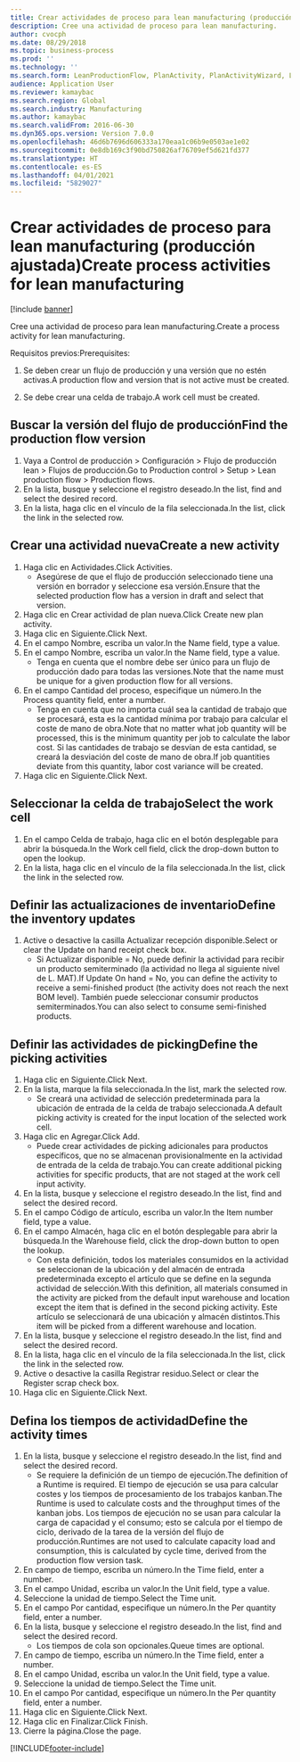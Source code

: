```yaml
---
title: Crear actividades de proceso para lean manufacturing (producción ajustada)
description: Cree una actividad de proceso para lean manufacturing.
author: cvocph
ms.date: 08/29/2018
ms.topic: business-process
ms.prod: ''
ms.technology: ''
ms.search.form: LeanProductionFlow, PlanActivity, PlanActivityWizard, LeanWorkCellLookup, InventLocationIdLookup, PlanActivityDetails, KanbanJobPickingListPart
audience: Application User
ms.reviewer: kamaybac
ms.search.region: Global
ms.search.industry: Manufacturing
ms.author: kamaybac
ms.search.validFrom: 2016-06-30
ms.dyn365.ops.version: Version 7.0.0
ms.openlocfilehash: 46d6b7696d606333a170eaa1c06b9e0503ae1e02
ms.sourcegitcommit: 0e8db169c3f90bd750826af76709ef5d621fd377
ms.translationtype: HT
ms.contentlocale: es-ES
ms.lasthandoff: 04/01/2021
ms.locfileid: "5829027"
---
```

# <a name="create-process-activities-for-lean-manufacturing"></a><span data-ttu-id="3806e-103">Crear actividades de proceso para lean manufacturing (producción ajustada)</span><span class="sxs-lookup"><span data-stu-id="3806e-103">Create process activities for lean manufacturing</span></span>

[!include [banner](../../includes/banner.md)]

<span data-ttu-id="3806e-104">Cree una actividad de proceso para lean manufacturing.</span><span class="sxs-lookup"><span data-stu-id="3806e-104">Create a process activity for lean manufacturing.</span></span> 

<span data-ttu-id="3806e-105">Requisitos previos:</span><span class="sxs-lookup"><span data-stu-id="3806e-105">Prerequisites:</span></span> 

1. <span data-ttu-id="3806e-106">Se deben crear un flujo de producción y una versión que no estén activas.</span><span class="sxs-lookup"><span data-stu-id="3806e-106">A production flow and version that is not active must be created.</span></span>

2. <span data-ttu-id="3806e-107">Se debe crear una celda de trabajo.</span><span class="sxs-lookup"><span data-stu-id="3806e-107">A work cell must be created.</span></span>


## <a name="find-the-production-flow-version"></a><span data-ttu-id="3806e-108">Buscar la versión del flujo de producción</span><span class="sxs-lookup"><span data-stu-id="3806e-108">Find the production flow version</span></span>
1. <span data-ttu-id="3806e-109">Vaya a Control de producción > Configuración > Flujo de producción lean > Flujos de producción.</span><span class="sxs-lookup"><span data-stu-id="3806e-109">Go to Production control > Setup > Lean production flow > Production flows.</span></span>
2. <span data-ttu-id="3806e-110">En la lista, busque y seleccione el registro deseado.</span><span class="sxs-lookup"><span data-stu-id="3806e-110">In the list, find and select the desired record.</span></span>
3. <span data-ttu-id="3806e-111">En la lista, haga clic en el vínculo de la fila seleccionada.</span><span class="sxs-lookup"><span data-stu-id="3806e-111">In the list, click the link in the selected row.</span></span>

## <a name="create-a-new-activity"></a><span data-ttu-id="3806e-112">Crear una actividad nueva</span><span class="sxs-lookup"><span data-stu-id="3806e-112">Create a new activity</span></span>
1. <span data-ttu-id="3806e-113">Haga clic en Actividades.</span><span class="sxs-lookup"><span data-stu-id="3806e-113">Click Activities.</span></span>
    * <span data-ttu-id="3806e-114">Asegúrese de que el flujo de producción seleccionado tiene una versión en borrador y seleccione esa versión.</span><span class="sxs-lookup"><span data-stu-id="3806e-114">Ensure that the selected production flow has a version in draft and select that version.</span></span>  
2. <span data-ttu-id="3806e-115">Haga clic en Crear actividad de plan nueva.</span><span class="sxs-lookup"><span data-stu-id="3806e-115">Click Create new plan activity.</span></span>
3. <span data-ttu-id="3806e-116">Haga clic en Siguiente.</span><span class="sxs-lookup"><span data-stu-id="3806e-116">Click Next.</span></span>
4. <span data-ttu-id="3806e-117">En el campo Nombre, escriba un valor.</span><span class="sxs-lookup"><span data-stu-id="3806e-117">In the Name field, type a value.</span></span>
5. <span data-ttu-id="3806e-118">En el campo Nombre, escriba un valor.</span><span class="sxs-lookup"><span data-stu-id="3806e-118">In the Name field, type a value.</span></span>
    * <span data-ttu-id="3806e-119">Tenga en cuenta que el nombre debe ser único para un flujo de producción dado para todas las versiones.</span><span class="sxs-lookup"><span data-stu-id="3806e-119">Note that the name must be unique for a given production flow for all versions.</span></span>  
6. <span data-ttu-id="3806e-120">En el campo Cantidad del proceso, especifique un número.</span><span class="sxs-lookup"><span data-stu-id="3806e-120">In the Process quantity field, enter a number.</span></span>
    * <span data-ttu-id="3806e-121">Tenga en cuenta que no importa cuál sea la cantidad de trabajo que se procesará, esta es la cantidad mínima por trabajo para calcular el coste de mano de obra.</span><span class="sxs-lookup"><span data-stu-id="3806e-121">Note that no matter what job quantity will be processed, this is the minimum quantity per job to calculate the labor cost.</span></span> <span data-ttu-id="3806e-122">Si las cantidades de trabajo se desvían de esta cantidad, se creará la desviación del coste de mano de obra.</span><span class="sxs-lookup"><span data-stu-id="3806e-122">If job quantities deviate from this quantity, labor cost variance will be created.</span></span>  
7. <span data-ttu-id="3806e-123">Haga clic en Siguiente.</span><span class="sxs-lookup"><span data-stu-id="3806e-123">Click Next.</span></span>

## <a name="select-the-work-cell"></a><span data-ttu-id="3806e-124">Seleccionar la celda de trabajo</span><span class="sxs-lookup"><span data-stu-id="3806e-124">Select the work cell</span></span>
1. <span data-ttu-id="3806e-125">En el campo Celda de trabajo, haga clic en el botón desplegable para abrir la búsqueda.</span><span class="sxs-lookup"><span data-stu-id="3806e-125">In the Work cell field, click the drop-down button to open the lookup.</span></span>
2. <span data-ttu-id="3806e-126">En la lista, haga clic en el vínculo de la fila seleccionada.</span><span class="sxs-lookup"><span data-stu-id="3806e-126">In the list, click the link in the selected row.</span></span>

## <a name="define-the-inventory-updates"></a><span data-ttu-id="3806e-127">Definir las actualizaciones de inventario</span><span class="sxs-lookup"><span data-stu-id="3806e-127">Define the inventory updates</span></span>
1. <span data-ttu-id="3806e-128">Active o desactive la casilla Actualizar recepción disponible.</span><span class="sxs-lookup"><span data-stu-id="3806e-128">Select or clear the Update on hand receipt check box.</span></span>
    * <span data-ttu-id="3806e-129">Si Actualizar disponible = No, puede definir la actividad para recibir un producto semiterminado (la actividad no llega al siguiente nivel de L. MAT).</span><span class="sxs-lookup"><span data-stu-id="3806e-129">If Update On hand = No, you can define the activity to receive a semi-finished product (the activity does not reach the next BOM level).</span></span>    <span data-ttu-id="3806e-130">También puede seleccionar consumir productos semiterminados.</span><span class="sxs-lookup"><span data-stu-id="3806e-130">You can also select to consume semi-finished products.</span></span>  

## <a name="define-the-picking-activities"></a><span data-ttu-id="3806e-131">Definir las actividades de picking</span><span class="sxs-lookup"><span data-stu-id="3806e-131">Define the picking activities</span></span>
1. <span data-ttu-id="3806e-132">Haga clic en Siguiente.</span><span class="sxs-lookup"><span data-stu-id="3806e-132">Click Next.</span></span>
2. <span data-ttu-id="3806e-133">En la lista, marque la fila seleccionada.</span><span class="sxs-lookup"><span data-stu-id="3806e-133">In the list, mark the selected row.</span></span>
    * <span data-ttu-id="3806e-134">Se creará una actividad de selección predeterminada para la ubicación de entrada de la celda de trabajo seleccionada.</span><span class="sxs-lookup"><span data-stu-id="3806e-134">A default picking activity is created for the input location of the selected work cell.</span></span>  
3. <span data-ttu-id="3806e-135">Haga clic en Agregar.</span><span class="sxs-lookup"><span data-stu-id="3806e-135">Click Add.</span></span>
    * <span data-ttu-id="3806e-136">Puede crear actividades de picking adicionales para productos específicos, que no se almacenan provisionalmente en la actividad de entrada de la celda de trabajo.</span><span class="sxs-lookup"><span data-stu-id="3806e-136">You can create additional picking activities for specific products, that are not staged at the work cell input activity.</span></span>  
4. <span data-ttu-id="3806e-137">En la lista, busque y seleccione el registro deseado.</span><span class="sxs-lookup"><span data-stu-id="3806e-137">In the list, find and select the desired record.</span></span>
5. <span data-ttu-id="3806e-138">En el campo Código de artículo, escriba un valor.</span><span class="sxs-lookup"><span data-stu-id="3806e-138">In the Item number field, type a value.</span></span>
6. <span data-ttu-id="3806e-139">En el campo Almacén, haga clic en el botón desplegable para abrir la búsqueda.</span><span class="sxs-lookup"><span data-stu-id="3806e-139">In the Warehouse field, click the drop-down button to open the lookup.</span></span>
    * <span data-ttu-id="3806e-140">Con esta definición, todos los materiales consumidos en la actividad se seleccionan de la ubicación y del almacén de entrada predeterminada excepto el artículo que se define en la segunda actividad de selección.</span><span class="sxs-lookup"><span data-stu-id="3806e-140">With this definition, all materials consumed in the activity are picked from the default input warehouse and location except the item that is defined in the second picking activity.</span></span> <span data-ttu-id="3806e-141">Este artículo se seleccionará de una ubicación y almacén distintos.</span><span class="sxs-lookup"><span data-stu-id="3806e-141">This item will be picked from a different warehouse and location.</span></span>  
7. <span data-ttu-id="3806e-142">En la lista, busque y seleccione el registro deseado.</span><span class="sxs-lookup"><span data-stu-id="3806e-142">In the list, find and select the desired record.</span></span>
8. <span data-ttu-id="3806e-143">En la lista, haga clic en el vínculo de la fila seleccionada.</span><span class="sxs-lookup"><span data-stu-id="3806e-143">In the list, click the link in the selected row.</span></span>
9. <span data-ttu-id="3806e-144">Active o desactive la casilla Registrar residuo.</span><span class="sxs-lookup"><span data-stu-id="3806e-144">Select or clear the Register scrap check box.</span></span>
10. <span data-ttu-id="3806e-145">Haga clic en Siguiente.</span><span class="sxs-lookup"><span data-stu-id="3806e-145">Click Next.</span></span>

## <a name="define-the-activity-times"></a><span data-ttu-id="3806e-146">Defina los tiempos de actividad</span><span class="sxs-lookup"><span data-stu-id="3806e-146">Define the activity times</span></span>
1. <span data-ttu-id="3806e-147">En la lista, busque y seleccione el registro deseado.</span><span class="sxs-lookup"><span data-stu-id="3806e-147">In the list, find and select the desired record.</span></span>
    * <span data-ttu-id="3806e-148">Se requiere la definición de un tiempo de ejecución.</span><span class="sxs-lookup"><span data-stu-id="3806e-148">The definition of a Runtime is required.</span></span> <span data-ttu-id="3806e-149">El tiempo de ejecución se usa para calcular costes y los tiempos de procesamiento de los trabajos kanban.</span><span class="sxs-lookup"><span data-stu-id="3806e-149">The Runtime is used to calculate costs and the throughput times of the kanban jobs.</span></span> <span data-ttu-id="3806e-150">Los tiempos de ejecución no se usan para calcular la carga de capacidad y el consumo; esto se calcula por el tiempo de ciclo, derivado de la tarea de la versión del flujo de producción.</span><span class="sxs-lookup"><span data-stu-id="3806e-150">Runtimes are not used to calculate capacity load and consumption, this is calculated by cycle time, derived from the production flow version task.</span></span>  
2. <span data-ttu-id="3806e-151">En campo de tiempo, escriba un número.</span><span class="sxs-lookup"><span data-stu-id="3806e-151">In the Time field, enter a number.</span></span>
3. <span data-ttu-id="3806e-152">En el campo Unidad, escriba un valor.</span><span class="sxs-lookup"><span data-stu-id="3806e-152">In the Unit field, type a value.</span></span>
4. <span data-ttu-id="3806e-153">Seleccione la unidad de tiempo.</span><span class="sxs-lookup"><span data-stu-id="3806e-153">Select the Time unit.</span></span>
5. <span data-ttu-id="3806e-154">En el campo Por cantidad, especifique un número.</span><span class="sxs-lookup"><span data-stu-id="3806e-154">In the Per quantity field, enter a number.</span></span>
6. <span data-ttu-id="3806e-155">En la lista, busque y seleccione el registro deseado.</span><span class="sxs-lookup"><span data-stu-id="3806e-155">In the list, find and select the desired record.</span></span>
    * <span data-ttu-id="3806e-156">Los tiempos de cola son opcionales.</span><span class="sxs-lookup"><span data-stu-id="3806e-156">Queue times are optional.</span></span>  
7. <span data-ttu-id="3806e-157">En campo de tiempo, escriba un número.</span><span class="sxs-lookup"><span data-stu-id="3806e-157">In the Time field, enter a number.</span></span>
8. <span data-ttu-id="3806e-158">En el campo Unidad, escriba un valor.</span><span class="sxs-lookup"><span data-stu-id="3806e-158">In the Unit field, type a value.</span></span>
9. <span data-ttu-id="3806e-159">Seleccione la unidad de tiempo.</span><span class="sxs-lookup"><span data-stu-id="3806e-159">Select the Time unit.</span></span>
10. <span data-ttu-id="3806e-160">En el campo Por cantidad, especifique un número.</span><span class="sxs-lookup"><span data-stu-id="3806e-160">In the Per quantity field, enter a number.</span></span>
11. <span data-ttu-id="3806e-161">Haga clic en Siguiente.</span><span class="sxs-lookup"><span data-stu-id="3806e-161">Click Next.</span></span>
12. <span data-ttu-id="3806e-162">Haga clic en Finalizar.</span><span class="sxs-lookup"><span data-stu-id="3806e-162">Click Finish.</span></span>
13. <span data-ttu-id="3806e-163">Cierre la página.</span><span class="sxs-lookup"><span data-stu-id="3806e-163">Close the page.</span></span>



[!INCLUDE[footer-include](../../../includes/footer-banner.md)]